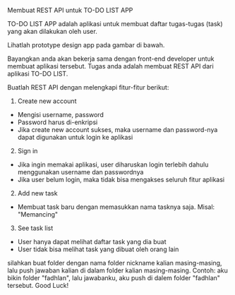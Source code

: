 Membuat REST API untuk TO-DO LIST APP


TO-DO LIST APP adalah aplikasi untuk membuat daftar tugas-tugas (task) yang akan dilakukan oleh user.

Lihatlah prototype design app pada gambar di bawah.


Bayangkan anda akan bekerja sama dengan front-end developer untuk membuat aplikasi tersebut. Tugas anda adalah membuat REST API dari aplikasi TO-DO LIST.

Buatlah REST API dengan melengkapi fitur-fitur berikut:
1. Create new account
  - Mengisi username, password
  - Password harus di-enkripsi
  - Jika create new account sukses, maka username dan password-nya dapat digunakan untuk login ke aplikasi
2. Sign in
  - Jika ingin memakai aplikasi, user diharuskan login terlebih dahulu menggunakan username dan passwordnya
  - Jika user belum login, maka tidak bisa mengakses seluruh fitur aplikasi
2. Add new task
  - Membuat task baru dengan memasukkan nama tasknya saja. Misal: "Memancing"
3. See task list
  - User hanya dapat melihat daftar task yang dia buat
  - User tidak bisa melihat task yang dibuat oleh orang lain

silahkan buat folder dengan nama folder nickname kalian masing-masing, lalu push jawaban kalian di dalam folder kalian masing-masing. Contoh: aku bikin folder "fadhlan", lalu jawabanku, aku push di dalem folder "fadhlan" tersebut. Good Luck!